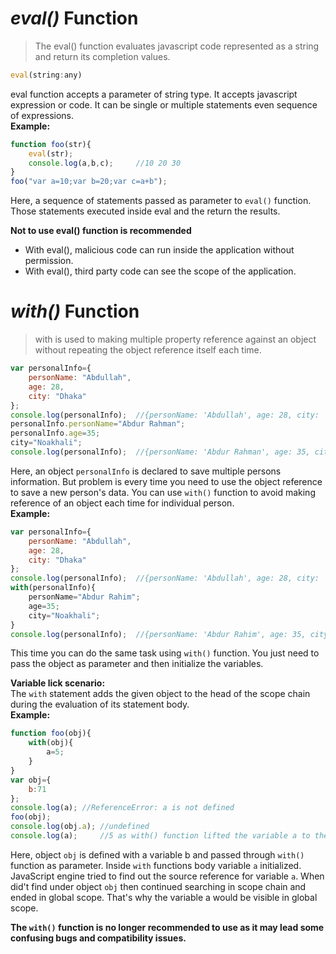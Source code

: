 # _eval()_ Function
>The eval() function evaluates javascript code represented as a string and return its completion values.
```js
eval(string:any)
```
eval function accepts a parameter of string type. It accepts javascript expression or code. It can be single or multiple statements even sequence of expressions.  
**Example:**
```js
function foo(str){
    eval(str);
    console.log(a,b,c);     //10 20 30
}
foo("var a=10;var b=20;var c=a+b");
```
Here, a sequence of statements passed as parameter to `eval()` function. Those statements executed inside eval and the return the results.  

**Not to use eval() function is recommended**  
* With eval(), malicious code can run inside the application without permission.
* With eval(), third party code can see the scope of the application.

# _with()_ Function
>with is used to making multiple property reference against an object without repeating the object reference itself each time.


```js
var personalInfo={
    personName: "Abdullah",
    age: 28,
    city: "Dhaka"
};
console.log(personalInfo);  //{personName: 'Abdullah', age: 28, city: 'Dhaka'}
personalInfo.personName="Abdur Rahman";
personalInfo.age=35;
city="Noakhali";
console.log(personalInfo);  //{personName: 'Abdur Rahman', age: 35, city: 'Dhaka'}
```
Here, an object `personalInfo` is declared to save multiple persons information. But problem is every time you need to use the object reference to save a new person's data. You can use `with()` function to avoid making reference of an object each time for individual person.  
**Example:**
```js
var personalInfo={
    personName: "Abdullah",
    age: 28,
    city: "Dhaka"
};
console.log(personalInfo);  //{personName: 'Abdullah', age: 28, city: 'Dhaka'}
with(personalInfo){
    personName="Abdur Rahim";
    age=35;
    city="Noakhali";
}
console.log(personalInfo);  //{personName: 'Abdur Rahim', age: 35, city: 'Noakhali'}
```
This time you can do the same task using `with()` function. You just need to pass the object as parameter and then initialize the variables.

**Variable lick scenario:**  
The `with` statement adds the given object to the head of the scope chain during the evaluation of its statement body.  
**Example:**
```js
function foo(obj){
    with(obj){
        a=5;
    }
}
var obj={
    b:71
};
console.log(a); //ReferenceError: a is not defined
foo(obj);
console.log(obj.a); //undefined
console.log(a);     //5 as with() function lifted the variable a to the global scope.
```
Here, object `obj` is defined with a variable b and passed through `with()` function as parameter. Inside `with` functions body variable `a` initialized. JavaScript engine tried to find out the source reference for variable `a`. When did't find under object `obj` then continued searching in scope chain and ended in global scope. That's why the variable a would be visible in global scope.

**The `with()` function is no longer recommended to use as it may lead some confusing bugs and compatibility issues.**